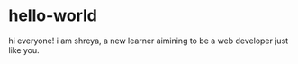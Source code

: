 # hello-world
hi everyone!
i am shreya, a new learner aimining to be a web developer just like you.
